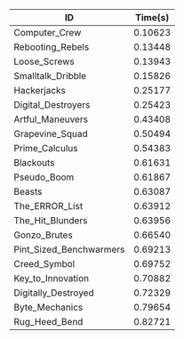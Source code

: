 |ID|Time(s)|
|-|-|
|Computer_Crew|0.10623|
|Rebooting_Rebels|0.13448|
|Loose_Screws|0.13943|
|Smalltalk_Dribble|0.15826|
|Hackerjacks|0.25177|
|Digital_Destroyers|0.25423|
|Artful_Maneuvers|0.43408|
|Grapevine_Squad|0.50494|
|Prime_Calculus|0.54383|
|Blackouts|0.61631|
|Pseudo_Boom|0.61867|
|Beasts|0.63087|
|The_ERROR_List|0.63912|
|The_Hit_Blunders|0.63956|
|Gonzo_Brutes|0.66540|
|Pint_Sized_Benchwarmers|0.69213|
|Creed_Symbol|0.69752|
|Key_to_Innovation|0.70882|
|Digitally_Destroyed|0.72329|
|Byte_Mechanics|0.79654|
|Rug_Heed_Bend|0.82721|

